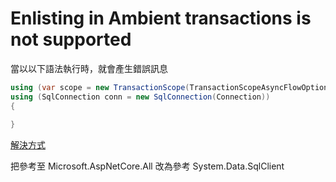 # Enlisting in Ambient transactions is not supported

當以以下語法執行時，就會產生錯誤訊息

```csharp
using (var scope = new TransactionScope(TransactionScopeAsyncFlowOption.Enabled))
using (SqlConnection conn = new SqlConnection(Connection))
{
    
}
```

[解決方式](https://stackoverflow.com/questions/47974837/enlisting-in-ambient-transactions-is-not-supported-using-transactionscope-in-asp)

把參考至 Microsoft.AspNetCore.All 改為參考 System.Data.SqlClient